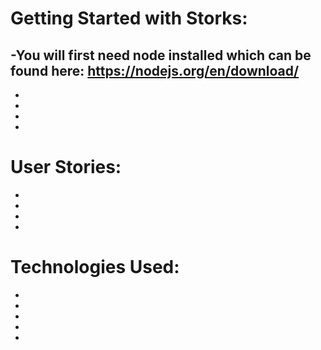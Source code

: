 # Getting Started with Storks:

-You will first need node installed which can be found here: <https://nodejs.org/en/download/>
-
-
-
-
-


# User Stories:
-
-
-
-

# Technologies Used:
-
-
-
-
-

#

